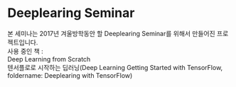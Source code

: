 # Deeplearing Seminar
본 세미나는 2017년 겨울방학동안 할 Deeplearing Seminar를 위해서 만들어진 프로젝트입니다.  
사용 중인 책 :  
Deep Learning from Scratch  
텐서플로로 시작하는 딥러닝(Deep Learning Getting Started with TensorFlow, foldername: Deeplearing with TensorFlow)